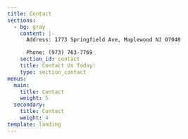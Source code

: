 ```yaml
---
title: Contact
sections:
  - bg: gray
    content: |-
      Address: 1773 Springfield Ave, Maplewood NJ 07040

      Phone: (973) 763-7769
    section_id: contact
    title: Contact Us Today!
    type: section_contact
menus:
  main:
    title: Contact
    weight: 5
  secondary:
    title: Contact
    weight: 4
template: landing
---
```



